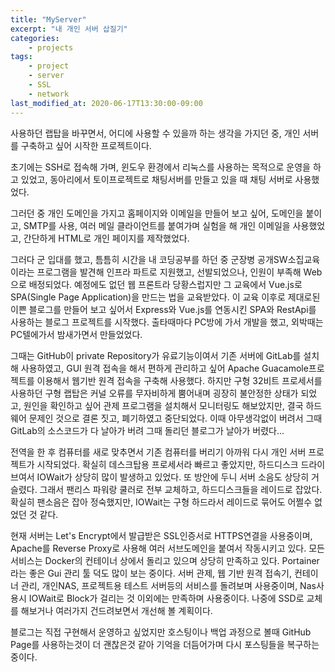 ```yaml
---
title: "MyServer"
excerpt: "내 개인 서버 삽질기"
categories:
    - projects
tags:
    - project
    - server
    - SSL
    - network
last_modified_at: 2020-06-17T13:30:00-09:00
---
```

사용하던 랩탑을 바꾸면서, 어디에 사용할 수 있을까 하는 생각을 가지던 중, 개인 서버를 구축하고 싶어 시작한 프로젝트이다.

초기에는 SSH로 접속해 가며, 윈도우 환경에서 리눅스를 사용하는 목적으로 운영을 하고 있었고,
 동아리에서 토이프로젝트로 채팅서버를 만들고 있을 때 채팅 서버로 사용했었다.
 
그러던 중 개인 도메인을 가지고 홈페이지와 이메일을 만들어 보고 싶어, 도메인을 붙이고, SMTP를 사용,
 여러 메일 클라이언트를 붙여가며 실험을 해 개인 이메일을 사용했었고, 간단하게 HTML로 개인 페이지를 제작했었다.

그러다 군 입대를 했고, 틈틈히 시간을 내 코딩공부를 하던 중 군장병 공개SW소집교육이라는 프로그램을 발견해 인프라 파트로 지원했고,
선발되었으나, 인원이 부족해 Web으로 배정되었다. 예정에도 없던 웹 프론트라 당황스럽지만 그 교육에서 Vue.js로 SPA(Single Page Application)을
만드는 법을 교육받았다. 이 교육 이후로 제대로된 이쁜 블로그를 만들어 보고 싶어서 Express와 Vue.js를 연동시킨 SPA와 RestApi를 사용하는 블로그 프로젝트를
시작했다. 출타때마다 PC방에 가서 개발을 했고, 외박때는 PC텔에가서 밤새가면서 만들었었다. 

그때는 GitHub이 private Repository가 유료기능이여서 기존 서버에 GitLab를 설치해 사용하였고, GUI 원격 접속을 해서 편하게 관리하고 싶어
Apache Guacamole프로젝트를 이용해서 웹기반 원격 접속을 구축해 사용했다. 
하지만 구형 32비트 프로세서를 사용하던 구형 랩탑은 커널 오류를 무자비하게 뿜어내며 굉장히 불안정한 상태가 되었고, 원인을 확인하고 싶어 
관제 프로그램을 설치해서 모니터링도 해보았지만, 결국 하드웨어 문제인 것으로 결론 짓고, 폐기하였고 중단되었다.
이때 아무생각없이 버려서 그때 GitLab의 소스코드가 다 날아가 버려 그때 돌리던 블로그가 날아가 버렸다...

전역을 한 후 컴퓨터를 새로 맞추면서 기존 컴퓨터를 버리기 아까워 다시 개인 서버 프로젝트가 시작되었다.
확실히 데스크탑용 프로세서라 빠르고 좋았지만, 하드디스크 드라이브여서 IOWait가 상당히 많이 발생하고 있었다.
 또 방안에 두니 서버 소음도 상당히 거슬렸다. 그래서 팬리스 파워랑 쿨러로 전부 교체하고, 하드디스크들을 레이드로 잡았다.
 확실히 팬소음은 잡아 정숙했지만, IOWait는 구형 하드라서 레이드로 묶어도 어쩔수 없었던 것 같다. 
 
 현재 서버는 Let's Encrypt에서 발급받은 SSL인증서로 HTTPS연결을 사용중이며, Apache를 Reverse Proxy로 사용해 여러 서브도메인을 붙여서 작동시키고 있다.
 모든 서비스는 Docker의 컨테이너 상에서 돌리고 있으며 상당히 만족하고 있다. Portainer라는 좋은 Gui 관리 툴 덕도 많이 보는 중이다. 
 서버 관제, 웹 기반 원격 접속기, 컨테이너 관리, 개인NAS, 프로젝트용 테스트 서버등의 서비스를 돌려보며 사용중이며, Nas사용시 IOWait로 Block가 걸리는 것 이외에는
 만족하며 사용중이다. 나중에 SSD로 교체를 해보거나 여러가지 건드려보면서 개선해 볼 계획이다.
 
 블로그는 직접 구현해서 운영하고 싶었지만 호스팅이나 백업 과정으로 볼때 GitHub Page를 사용하는것이 더 괜찮은것 같아 기억을 더듬어가며
 다시 포스팅들을 복구하는 중이다.  